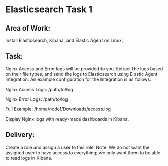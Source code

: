 
# Elasticsearch Task 1 

## Area of Work:

Install Elasticsearch, Kibana, and Elastic Agent on Linux.

## Task:

Nginx Access and Error logs will be provided to you. Extract the logs based on their file types, and send the logs to Elasticsearch using Elastic Agent Integration. An example configuration for the Integration is as follows:

Nginx Access Logs: /path/to/log

Nginx Error Logs: /path/to/log

Full Example: /home/node1/Downloads/access.log

Display Nginx logs with ready-made dashboards in Kibana.

## Delivery:

Create a role and assign a user to this role.
Note: We do not want the assigned user to have access to everything; we only want them to be able to read logs in Kibana.





